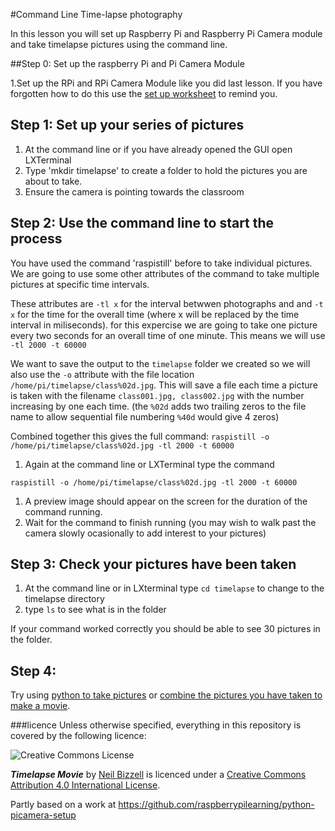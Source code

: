 #Command Line Time-lapse photography

In this lesson you will set up Raspberry Pi and Raspberry Pi Camera module and take timelapse pictures using the command line.

##Step 0: Set up the raspberry Pi and Pi Camera Module

1.Set up the RPi and RPi Camera Module like you did last lesson. If you have forgotten how to do this use the [set up worksheet](../lesson1/worksheet1.md) to remind you. 

## Step 1: Set up your series of pictures

1. At the command line or if you have already opened the GUI open LXTerminal
1. Type 'mkdir timelapse' to create a folder to hold the pictures you are about to take.
1. Ensure the camera is pointing towards the classroom

## Step 2: Use the command line to start the process

You have used the command 'raspistill' before to take individual pictures. We are going to use some other attributes of the command to take multiple pictures at specific time intervals. 
 
These attributes are `-tl x` for the interval betwwen photographs and and `-t x` for the time for the overall 
time (where x will be replaced by the time interval in miliseconds). for this expercise we are going to take one picture every two seconds for an overall time of  one minute. This means we will use `-tl 2000 -t 60000`

We want to save the output to the `timelapse` folder we created so we will also use the `-o` attribute with the file location `/home/pi/timelapse/class%02d.jpg`. This will save a file each time a picture is taken with the filename `class001.jpg, class002.jpg` with the number increasing by one each time. (the `%02d` adds two trailing zeros to the file name to allow sequential file numbering  `%40d` would give 4 zeros)

Combined together this gives the full command: `raspistill -o /home/pi/timelapse/class%02d.jpg -tl 2000 -t 60000`

1. Again at the command line or LXTerminal type the command 

`raspistill -o /home/pi/timelapse/class%02d.jpg -tl 2000 -t 60000`

1. A preview image should appear on the screen for the duration of the command running.
1. Wait for the command to finish running (you may wish to walk past the camera slowly ocasionally to add interest to your pictures)

## Step 3: Check your pictures have been taken

1. At the command line or in LXterminal type `cd timelapse` to change to the timelapse directory
1. type `ls` to see what is in the folder

If your command worked correctly you should be able to see 30 pictures in the folder.

## Step 4: 

Try using [python to take pictures](worksheet2.md) or [combine the pictures you have taken to make a movie](worksheet3.md).


###licence
Unless otherwise specified, everything in this repository is covered by the following licence:

![Creative Commons License](http://i.creativecommons.org/l/by-sa/4.0/88x31.png)

***Timelapse Movie*** by [Neil Bizzell](https://twitter.com/NeilBizzell) is licenced under a [Creative Commons Attribution 4.0 International License](http://creativecommons.org/licenses/by-sa/4.0/).

Partly based on a work at https://github.com/raspberrypilearning/python-picamera-setup
